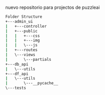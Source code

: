 nuevo repositorio para projectos de puzzleai

```bash
Folder Structure
+---admin_ui
|   +---controller
|   +---public
|   |   +---css
|   |   +---img
|   |   \---js
|   +---routes
|   \---views
|       \---partials
+---db_api
|   \---utils
+---df_api
|   \---utils
|       \---__pycache__
\---tests


```

